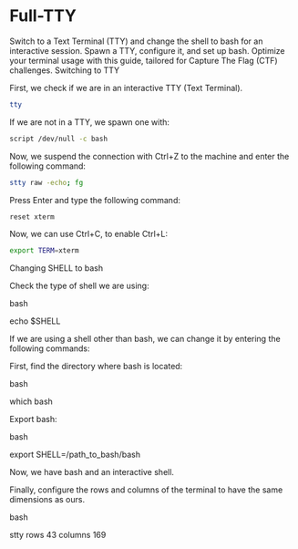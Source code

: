 # Full-TTY
Switch to a Text Terminal (TTY) and change the shell to bash for an interactive session. Spawn a TTY, configure it, and set up bash. Optimize your terminal usage with this guide, tailored for Capture The Flag (CTF) challenges.
Switching to TTY

First, we check if we are in an interactive TTY (Text Terminal).

```bash
tty
```

If we are not in a TTY, we spawn one with:


```bash
script /dev/null -c bash
```

Now, we suspend the connection with Ctrl+Z to the machine and enter the following command:

```bash
stty raw -echo; fg
```

Press Enter and type the following command:

```bash
reset xterm
```

Now, we can use Ctrl+C, to enable Ctrl+L:

```bash
export TERM=xterm
```

Changing SHELL to bash

Check the type of shell we are using:

bash

echo $SHELL

If we are using a shell other than bash, we can change it by entering the following commands:

First, find the directory where bash is located:

bash

which bash

Export bash:

bash

export SHELL=/path_to_bash/bash

Now, we have bash and an interactive shell.

Finally, configure the rows and columns of the terminal to have the same dimensions as ours.

bash

stty rows 43 columns 169

